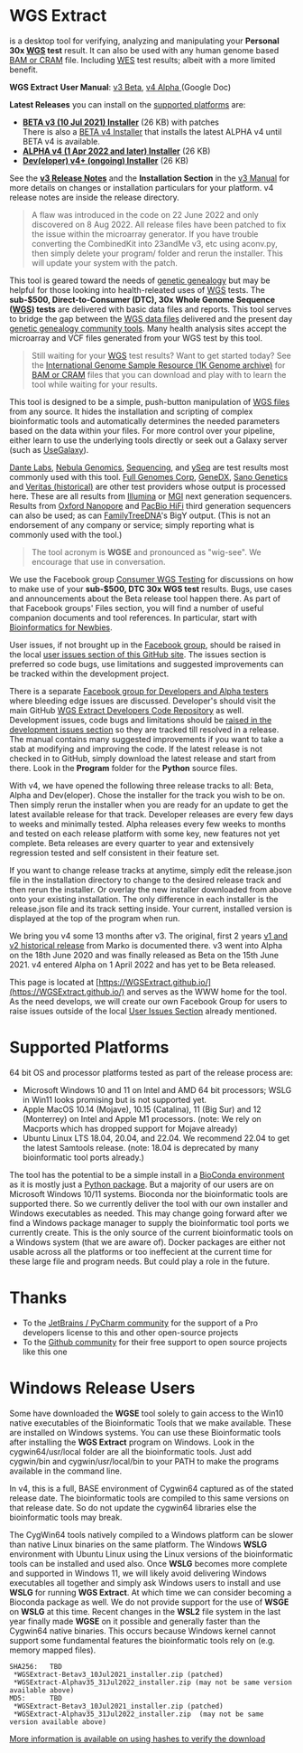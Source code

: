 # WGS Extract
is a desktop tool for verifying, analyzing and manipulating your **Personal 30x [WGS](https://h600.org/wiki/WGS) test** result. It can also be used with any human genome based [BAM or CRAM](https://h600.org/wiki/Sequencing+File+Formats) file. Including [WES](https://h600.org/wiki/WES) test results; albeit with a more limited benefit.

**WGS Extract** **User Manual**: [v3 Beta](https://bit.ly/35IziTY), [v4 Alpha ](https://bit.ly/3JCyZNa) (Google Doc)

__Latest Releases__ you can install on the [supported platforms](#supported-platforms) are:
* **[BETA v3 (10 Jul 2021) Installer](https://bit.ly/3hvFsyA)**  (26 KB) with patches\
	There is also a [BETA v4 Installer](https://bit.ly/3Ow0GJG) that installs the latest ALPHA v4 until BETA v4 is available.
* **[ALPHA v4 (1 Apr 2022 and later) Installer](https://bit.ly/3B8MK5s)**  (26 KB)
* **[Dev(eloper) v4+ (ongoing) Installer](https://bit.ly/3z7nGZQ)**  (26 KB)

See the **[v3 Release Notes](https://github.com/WGSExtract/WGSExtract.github.io/blob/master/WGSE_Betav3_Release_Notes.md)** and the **Installation Section** in the [v3 Manual](https://bit.ly/35IziTY) for more details on changes or installation particulars for your platform. v4 release notes are inside the release directory.

>A flaw was introduced in the code on 22 June 2022 and only discovered on 8 Aug 2022. All release files have been patched to fix the issue within the microarray generator. If you have trouble converting the CombinedKit into 23andMe v3, etc using aconv.py, then simply delete your program/ folder and rerun the installer. This will update your system with the patch.

This tool is geared toward the needs of [genetic genealogy](https://h600.org/wiki/Genetic+Genealogy) but may be helpful for those looking into health-releated uses of [WGS](https://h600.org/wiki/WGS) tests. The **sub-$500, Direct-to-Consumer (DTC), 30x Whole Genome Sequence ([WGS](https://h600.org/wiki/WGS)) tests** are delivered with basic data files and reports. This tool serves to bridge the gap between the [WGS data files](https://h600.org/wiki/Sequencing+File+Formats) delivered and the present day [genetic genealogy community tools](https://h600.org/wiki/Third+Party+Analysis+Tools). Many health analysis sites accept the microarray and VCF files generated from your WGS test by this tool.

>Still waiting for your [WGS](https://h600.org/wiki/WGS) test results?  Want to get started today?  See the [International Genome Sample Resource (1K Genome archive)](https://www.internationalgenome.org/data) for [BAM or CRAM](https://h600.org/wiki/Sequencing+File+Formats) files that you can download and play with to learn the tool while waiting for your results.

This tool is designed to be a simple, push-button manipulation of [WGS files](https://h600.org/wiki/Sequencing+File+Formats) from any source. It hides the installation and scripting of complex bioinformatic tools and automatically determines the needed parameters based on the data within your files.  For more control over your pipeline, either learn to use the underlying tools directly or seek out a Galaxy server (such as [UseGalaxy](https://usegalaxy.org/)).

[Dante Labs](https://genome.dantelabs.com), [Nebula Genomics](https://nebula.org/), [Sequencing](https://sequencing.com/), and [ySeq](https://yseq.net/) are test results most commonly used with this tool. [Full Genomes Corp](https://fullgenomes.com/]), [GeneDX](https://www.genedx.com/), [Sano Genetics](https://sanogenetics.com) and [Veritas (historical)](https://veritasgenetics.com) are other test providers whose output is processed here. These are all results from [Illumina](https://illumina.com) or [MGI](https://en.mgi-tech.com/) next generation sequencers.  Results from [Oxford Nanopore](https://nanoporetech.com/) and [PacBio HiFi](https://www.pacb.com/smrt-science/smrt-sequencing/hifi-reads-for-highly-accurate-long-read-sequencing/) third generation sequencers can also be used; as can [FamilyTreeDNA](https://familytreedna.com/)'s BigY output. (This is not an endorsement of any company or service; simply reporting what is commonly used with the tool.)

>The tool acronym is **WGSE** and pronounced as "wig-see". We encourage that use in conversation.

We use the Facebook group [Consumer WGS Testing](https://www.facebook.com/groups/ConsumerWGS/) for discussions on how to make use of your **sub-$500, DTC 30x WGS test** results. Bugs, use cases and announcements about the Beta release tool happen there.  As part of that Facebook groups' Files section, you will find a number of useful companion documents and tool references.  In particular, start with [Bioinformatics for Newbies](http://bit.ly/38jnxnK).

User issues, if not brought up in the [Facebook group](https://www.facebook.com/groups/ConsumerWGS/), should be raised in the local [user issues section of this GitHub site](https://github.com/WGSExtract/WGSExtract.github.io/issues). The issues section is preferred so code bugs, use limitations and suggested improvements can be tracked within the development project.

There is a separate [Facebook group for Developers and Alpha testers](https://www.facebook.com/groups/wgsedev) where bleeding edge issues are discussed.  Developer's should visit the main GitHub [WGS Extract Developers Code Repository](https://github.com/WGSExtract/WGSExtract-Dev/) as well.  Development issues, code bugs and limitations should be [raised in the development issues section](https://github.com/WGSExtract/WGSExtract-Dev/issues) so they are tracked till resolved in a release. The manual contains many suggested improvements if you want to take a stab at modifying and improving the code. If the latest release is not checked in to GitHub, simply download the latest release and start from there. Look in the **Program** folder for the **Python** source files.

With v4, we have opened the following three release tracks to all: Beta, Alpha and Dev(eloper).  Chose the installer for the track you wish to be on. Then simply rerun the installer when you are ready for an update to get the latest available release for that track. Developer releases are every few days to weeks and minimally tested. Alpha releases every few weeks to months and tested on each release platform with some key, new features not yet complete.  Beta releases are every quarter to year and extensively regression tested and self consistent in their feature set.

If you want to change release tracks at anytime, simply edit the release.json file in the installation directory to change to the desired release track and then rerun the installer. Or overlay the new installer downloaded from above onto your existing installation. The only difference in each installer is the release.json file and its track setting inside. Your current, installed version is displayed at the top of the program when run.

We bring you v4 some 13 months after v3.  The original, first 2 years [v1 and v2 historical release](https://github.com/WGSExtract/WGSExtract-Historical) from Marko is documented there. v3 went into Alpha on the 18th June 2020 and was finally released as Beta on the 15th June 2021. v4 entered Alpha on 1 April 2022 and has yet to be Beta released.

This page is located at [https://WGSExtract.github.io/](https://WGSExtract.github.io/) and serves as the WWW home for the tool. As the need develops, we will create our own Facebook Group for users to raise issues outside of the local [User Issues Section](https://github.com/WGSExtract/WGSExtract.github.io/issues) already mentioned.

# Supported Platforms
64 bit OS and processor platforms tested as part of the release process are:
* Microsoft Windows 10 and 11 on Intel and AMD 64 bit processors; WSLG in Win11 looks promising but is not supported yet.
* Apple MacOS 10.14 (Mojave), 10.15 (Catalina), 11 (Big Sur) and 12 (Monterrey) on Intel and Apple M1 processors. (note: We rely on Macports which has dropped support for Mojave already)
* Ubuntu Linux LTS 18.04, 20.04, and 22.04. We recommend 22.04 to get the latest Samtools release. (note: 18.04 is deprecated by many bioinformatic tool ports already.)

The tool has the potential to be a simple install in a [BioConda environment](https://anaconda.org/bioconda) as it is mostly just a [Python package](https://www.python.org/). But a majority of our users are on Microsoft Windows 10/11 systems. Bioconda nor the bioinformatic tools are supported there. So we currently deliver the tool with our own installer and Windows executables as needed. This may change going forward after we find a Windows package manager to supply the bioinformatic tool ports we currently create. This is the only source of the current bioinformatic tools on a Windows system (that we are aware of). Docker packages are either not usable across all the platforms or too ineffecient at the current time for these large file and program needs. But could play a role in the future.

# Thanks
* To the [JetBrains / PyCharm community](https://www.jetbrains.com/pycharm/) for the support of a Pro developers license to this and other open-source projects
* To the [Github community](https://github.com/) for their free support to open source projects like this one

# Windows Release Users
Some have downloaded the **WGSE** tool solely to gain access to the Win10 native executables of the Bioinformatic Tools that we make available.  These are installed on Windows systems.  You can use these Bioinformatic tools after installing the **WGS Extract** program on Windows.  Look in the cygwin64/usr/local folder are all the bioinformatic tools. Just add cygwin/bin and cygwin/usr/local/bin to your PATH to make the programs available in the command line. 

In v4, this is a full, BASE environment of Cygwin64 captured as of the stated release date.  The bioinformatic tools are compiled to this same versions on that release date. So do not update the cygwin64 libraries else the bioinformatic tools may break.

The CygWin64 tools natively compiled to a Windows platform can be slower than native Linux binaries on the same platform.  The Windows **WSLG** environment with Ubuntu Linux using the Linux versions of the bioinformatic tools can be installed and used also.  Once **WSLG** becomes more complete and supported in Windows 11, we will likely avoid delivering Windows executables all together and simply ask Windows users to install and use **WSLG** for running **WGS Extract**. At which time we can consider becoming a Bioconda package as well.  We do not provide support for the use of **WSGE** on **WSLG** at this time. Recent changes in the **WSL2** file system in the last year finally made **WGSE** on it possible and generally faster than the Cygwin64 native binaries. This occurs because Windows kernel cannot support some fundamental features the bioinformatic tools rely on (e.g. memory mapped files).

```
SHA256:   TBD
 *WGSExtract-Betav3_10Jul2021_installer.zip (patched)
 *WGSExtract-Alphav35_31Jul2022_installer.zip (may not be same version available above)
MD5:      TBD
 *WGSExtract-Betav3_10Jul2021_installer.zip (patched)
 *WGSExtract-Alphav35_31Jul2022_installer.zip  (may not be same version available above)
```
[More information is available on using hashes to verify the download](https://www.howtogeek.com/67241/htg-explains-what-are-md5-sha-1-hashes-and-how-do-i-check-them/)
